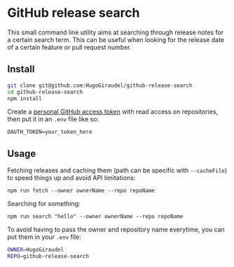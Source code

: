 # GitHub release search

This small command line utility aims at searching through release notes for a certain search term. This can be useful when looking for the release date of a certain feature or pull request number.

## Install

```sh
git clone git@github.com:HugoGiraudel/github-release-search
cd github-release-search
npm install
```

Create a [personal GitHub access token](https://github.com/settings/tokens) with read access on repositories, then put it in an `.env` file like so:

```
OAUTH_TOKEN=your_token_here
```

## Usage

Fetching releases and caching them (path can be specific with `--cacheFile`) to speed things up and avoid API limitations:

```
npm run fetch --owner ownerName --repo repoName
```

Searching for something:

```
npm run search "hello" --owner ownerName --repo repoName
```

To avoid having to pass the owner and repository name everytime, you can put them in your `.env` file:

```sh
OWNER=HugoGiraudel
REPO=github-release-search
```
